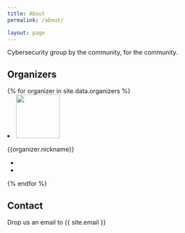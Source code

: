 ```yaml
---
title: About
permalink: /about/

layout: page
---
```

Cybersecurity group by the community, for the community.

<div>
<h2>Organizers</h2>
{% for organizer in site.data.organizers %}

  <li class="organizer">
    <img src="/assets/avatars/{{organizer.nickname}}.png" height="100px">
    <p> {{organizer.nickname}} </p>
    <ul class="list-inline qtext-center">
    <li><a href="{{organizer.twitter}}" class="btn-social btn-outline"><i class="fa fa-fw fa-twitter"></i></a></li>
    <li><a href="{{organizer.linkedin}}" class="btn-social btn-outline"><i class="fa fa-fw fa-linkedin"></i></a></li>
    </ul>
  </li>
{% endfor %}
</div>

## Contact

Drop us an email to {{ site.email }}
